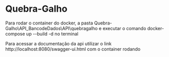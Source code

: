 # Quebra-Galho

Para rodar o container do docker, a pasta Quebra-Galho\API_BancodeDados\API\quebragalho e
executar o comando docker-compose up --build -d no terminal

Para acessar a documentação da api utilizar o link http://localhost:8080/swagger-ui.html com o container rodando